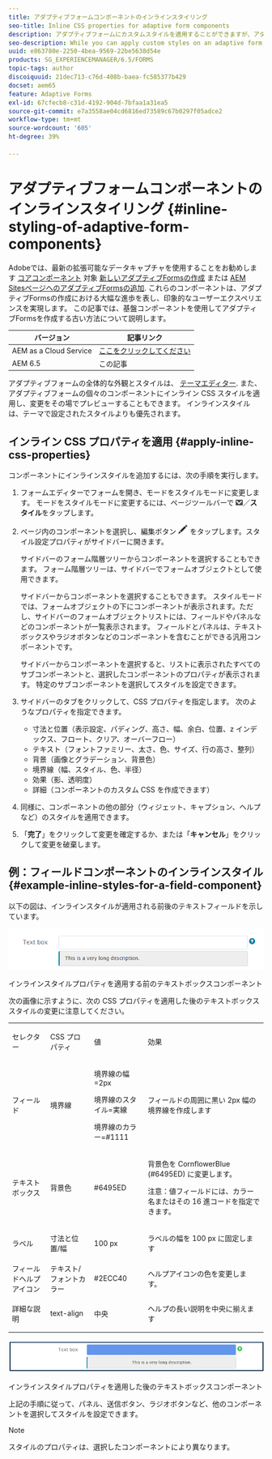 ```yaml
---
title: アダプティブフォームコンポーネントのインラインスタイリング
seo-title: Inline CSS properties for adaptive form components
description: アダプティブフォームにカスタムスタイルを適用することができますが、アダプティブフォームの個々のコンポーネントにインライン CSS プロパティを適用することもできます。
seo-description: While you can apply custom styles on an adaptive form, you can also apply inline CSS properties on individual components of an adaptive form.
uuid: e863780e-2250-4bea-9569-22be5638d54e
products: SG_EXPERIENCEMANAGER/6.5/FORMS
topic-tags: author
discoiquuid: 21dec713-c76d-408b-baea-fc585377b429
docset: aem65
feature: Adaptive Forms
exl-id: 67cfecb8-c31d-4192-904d-7bfaa1a31ea5
source-git-commit: e7a3558ae04cd6816ed73589c67b0297f05adce2
workflow-type: tm+mt
source-wordcount: '605'
ht-degree: 39%

---
```


# アダプティブフォームコンポーネントのインラインスタイリング {#inline-styling-of-adaptive-form-components}

<span class="preview"> Adobeでは、最新の拡張可能なデータキャプチャを使用することをお勧めします [コアコンポーネント](https://experienceleague.adobe.com/docs/experience-manager-core-components/using/adaptive-forms/introduction.html?lang=ja) 対象 [新しいアダプティブFormsの作成](/help/forms/using/create-an-adaptive-form-core-components.md) または [AEM SitesページへのアダプティブFormsの追加](/help/forms/using/create-or-add-an-adaptive-form-to-aem-sites-page.md). これらのコンポーネントは、アダプティブFormsの作成における大幅な進歩を表し、印象的なユーザーエクスペリエンスを実現します。 この記事では、基盤コンポーネントを使用してアダプティブFormsを作成する古い方法について説明します。 </span>

| バージョン | 記事リンク |
| -------- | ---------------------------- |
| AEM as a Cloud Service | [ここをクリックしてください](https://experienceleague.adobe.com/docs/experience-manager-cloud-service/content/forms/adaptive-forms-authoring/authoring-adaptive-forms-foundation-components/configure-layout-of-an-adaptive-form/inline-style-adaptive-forms.html) |
| AEM 6.5 | この記事 |

アダプティブフォームの全体的な外観とスタイルは、 [テーマエディター](../../forms/using/themes.md). また、アダプティブフォームの個々のコンポーネントにインライン CSS スタイルを適用し、変更をその場でプレビューすることもできます。 インラインスタイルは、テーマで設定されたスタイルよりも優先されます。

## インライン CSS プロパティを適用 {#apply-inline-css-properties}

コンポーネントにインラインスタイルを追加するには、次の手順を実行します。

1. フォームエディターでフォームを開き、モードをスタイルモードに変更します。 モードをスタイルモードに変更するには、ページツールバーで ![canvas-drop-down](assets/canvas-drop-down.png)／**スタイル**&#x200B;をタップします。
1. ページ内のコンポーネントを選択し、編集ボタン ![edit-button](assets/edit-button.png) をタップします。スタイル設定プロパティがサイドバーに開きます。

   サイドバーのフォーム階層ツリーからコンポーネントを選択することもできます。 フォーム階層ツリーは、サイドバーでフォームオブジェクトとして使用できます。

   サイドバーからコンポーネントを選択することもできます。 スタイルモードでは、フォームオブジェクトの下にコンポーネントが表示されます。ただし、サイドバーのフォームオブジェクトリストには、フィールドやパネルなどのコンポーネントが一覧表示されます。 フィールドとパネルは、テキストボックスやラジオボタンなどのコンポーネントを含むことができる汎用コンポーネントです。

   サイドバーからコンポーネントを選択すると、リストに表示されたすべてのサブコンポーネントと、選択したコンポーネントのプロパティが表示されます。 特定のサブコンポーネントを選択してスタイルを設定できます。

1. サイドバーのタブをクリックして、CSS プロパティを指定します。 次のようなプロパティを指定できます。

   * 寸法と位置（表示設定、パディング、高さ、幅、余白、位置、z インデックス、フロート、クリア、オーバーフロー）
   * テキスト（フォントファミリー、太さ、色、サイズ、行の高さ、整列）
   * 背景（画像とグラデーション、背景色）
   * 境界線（幅、スタイル、色、半径）
   * 効果（影、透明度）
   * 詳細（コンポーネントのカスタム CSS を作成できます）

1. 同様に、コンポーネントの他の部分（ウィジェット、キャプション、ヘルプなど）のスタイルを適用できます。
1. 「**完了**」をクリックして変更を確定するか、または「**キャンセル**」をクリックして変更を破棄します。

## 例：フィールドコンポーネントのインラインスタイル {#example-inline-styles-for-a-field-component}

以下の図は、インラインスタイルが適用される前後のテキストフィールドを示しています。

![インラインスタイルが適用される前のテキストボックスコンポーネント](assets/no-style.png)

インラインスタイルプロパティを適用する前のテキストボックスコンポーネント

次の画像に示すように、次の CSS プロパティを適用した後のテキストボックススタイルの変更に注意してください。

<table>
 <tbody>
  <tr>
   <td><p>セレクター</p> </td>
   <td><p>CSS プロパティ</p> </td>
   <td><p>値</p> </td>
   <td><p>効果</p> </td>
  </tr>
  <tr>
   <td><p>フィールド</p> </td>
   <td><p>境界線</p> </td>
   <td><p>境界線の幅=2px</p> <p>境界線のスタイル=実線</p> <p>境界線のカラー=#1111</p> </td>
   <td><p>フィールドの周囲に黒い 2px 幅の境界線を作成します</p> </td>
  </tr>
  <tr>
   <td><p>テキストボックス</p> </td>
   <td><p>背景色</p> </td>
   <td><p>#6495ED</p> </td>
   <td><p>背景色を CornflowerBlue (#6495ED) に変更します。</p> <p>注意：値フィールドには、カラー名またはその 16 進コードを指定できます。</p> </td>
  </tr>
  <tr>
   <td><p>ラベル</p> </td>
   <td><p>寸法と位置/幅</p> </td>
   <td><p>100 px</p> </td>
   <td><p>ラベルの幅を 100 px に固定します</p> </td>
  </tr>
  <tr>
   <td>フィールドヘルプアイコン</td>
   <td>テキスト/フォントカラー</td>
   <td>#2ECC40</td>
   <td>ヘルプアイコンの色を変更します。</td>
  </tr>
  <tr>
   <td><p>詳細な説明</p> </td>
   <td><p>text-align</p> </td>
   <td><p>中央</p> </td>
   <td><p>ヘルプの長い説明を中央に揃えます</p> </td>
  </tr>
 </tbody>
</table>

![インラインスタイルが適用された後のテキストボックスのスタイル](assets/applied-style.png)

インラインスタイルプロパティを適用した後のテキストボックスコンポーネント

上記の手順に従って、パネル、送信ボタン、ラジオボタンなど、他のコンポーネントを選択してスタイルを設定できます。

>[!NOTE]
>
>スタイルのプロパティは、選択したコンポーネントにより異なります。
